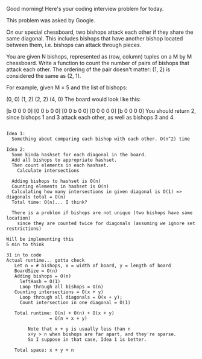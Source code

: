 Good morning! Here's your coding interview problem for today.

This problem was asked by Google.

On our special chessboard, two bishops attack each other if they share the same diagonal. This includes bishops that have another bishop located between them, i.e. bishops can attack through pieces.

You are given N bishops, represented as (row, column) tuples on a M by M chessboard. Write a function to count the number of pairs of bishops that attack each other. The ordering of the pair doesn't matter: (1, 2) is considered the same as (2, 1).

For example, given M = 5 and the list of bishops:

(0, 0)
(1, 2)
(2, 2)
(4, 0)
The board would look like this:

[b 0 0 0 0]
[0 0 b 0 0]
[0 0 b 0 0]
[0 0 0 0 0]
[b 0 0 0 0]
You should return 2, since bishops 1 and 3 attack each other, as well as bishops 3 and 4.


~~~~~~~~~~~~~~~~~~~~~~~~~~~~~~~~~~~~~~~~~~~~

Idea 1:
  Something about comparing each bishop with each other. O(n^2) time

Idea 2:
  Some kinda hashset for each diagonal in the board.
  Add all bishops to appropriate hashset.
  Then count elements in each hashset.
    Calculate intersections 

  Adding bishops to hashset is O(n)
  Counting elements in hashset is O(n)
  Calculating how many intersections in given diagonal is O(1) => diagonals total = O(n)
  Total time: O(n)... I think?

  There is a problem if bishops are not unique (two bishops have same location)
    since they are counted twice for diagonals (assuming we ignore set restrictions)

Will be implementing this
6 min to think

31 in to code
Actual runtime... gotta check
   Let n = # bishops, x = width of board, y = length of board
   BoardSize = O(n)
   Adding bishops = O(n)
     leftHash = O(1)
     Loop through all bishops = O(n)
   Counting intersections = O(x + y)
     Loop through all diagonals = O(x + y);
     Count intersection in one diagonal = O(1)

   Total runtime: O(n) + O(n) + O(x + y)
                = O(n + x + y)

		Note that x + y is usually less than n
		x+y > n when bishops are far apart, and they're sparse.
		So I suppose in that case, Idea 1 is better.

   Total space: x + y + n